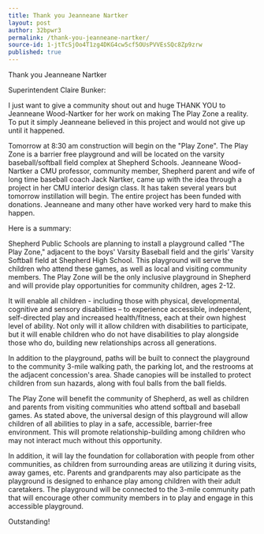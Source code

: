 ```yaml
---
title: Thank you Jeanneane Nartker
layout: post
author: 32bpwr3
permalink: /thank-you-jeanneane-nartker/
source-id: 1-jtTcSjOo4T1zg4DKG4cw5cf5OUsPVVEsSQc8Zp9zrw
published: true
---
```

Thank you Jeanneane Nartker

Superintendent Claire Bunker:

I just want to give a community shout out and huge THANK YOU to Jeanneane Wood-Nartker for her work on making The Play Zone a reality. To put it simply Jeanneane believed in this project and would not give up until it happened.

Tomorrow at 8:30 am construction will begin on the "Play Zone". The Play Zone is a barrier free playground and will be located on the varsity baseball/softball field complex at Shepherd Schools. Jeanneane Wood-Nartker a CMU professor, community member, Shepherd parent and wife of long time baseball coach Jack Nartker, came up with the idea through a project in her CMU interior design class. It has taken several years but tomorrow instillation will begin. The entire project has been funded with donations. Jeanneane and many other have worked very hard to make this happen.

Here is a summary:

Shepherd Public Schools are planning to install a playground called "The Play Zone," adjacent to the boys' Varsity Baseball field and the girls’ Varsity Softball field at Shepherd High School. This playground will serve the children who attend these games, as well as local and visiting community members. The Play Zone will be the only inclusive playground in Shepherd and will provide play opportunities for community children, ages 2-12.

It will enable all children - including those with physical, developmental, cognitive and sensory disabilities – to experience accessible, independent, self-directed play and increased health/fitness, each at their own highest level of ability. Not only will it allow children with disabilities to participate, but it will enable children who do not have disabilities to play alongside those who do, building new relationships across all generations.

In addition to the playground, paths will be built to connect the playground to the community 3-mile walking path, the parking lot, and the restrooms at the adjacent concession's area. Shade canopies will be installed to protect children from sun hazards, along with foul balls from the ball fields.

The Play Zone will benefit the community of Shepherd, as well as children and parents from visiting communities who attend softball and baseball games. As stated above, the universal design of this playground will allow children of all abilities to play in a safe, accessible, barrier-free environment. This will promote relationship-building among children who may not interact much without this opportunity.

In addition, it will lay the foundation for collaboration with people from other communities, as children from surrounding areas are utilizing it during visits, away games, etc. Parents and grandparents may also participate as the playground is designed to enhance play among children with their adult caretakers. The playground will be connected to the 3-mile community path that will encourage other community members in to play and engage in this accessible playground.

Outstanding!


